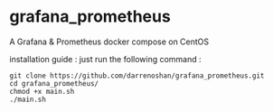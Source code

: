 # grafana_prometheus
A Grafana &amp; Prometheus docker compose on CentOS


installation guide :
just run the following command :

```
git clone https://github.com/darrenoshan/grafana_prometheus.git
cd grafana_prometheus/
chmod +x main.sh
./main.sh

```
